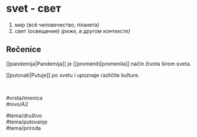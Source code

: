 # svet - свет

1. мир (всё человечество, планета)  
2. свет (освещение) *(реже, в другом контексте)*

## Rečenice

[[pandemija|Pandemija]] je [[promeniti|promenila]] način života širom sveta.

[[putovati|Putuje]] po svetu i upoznaje različite kulture.

<br>

#vrsta/imenica  
#nivo/A2  

#tema/društvo  
#tema/putovanje  
#tema/priroda  
